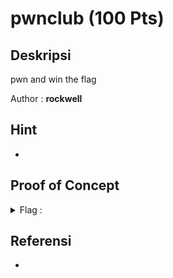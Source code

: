 # pwnclub (100 Pts)

## Deskripsi
pwn and win the flag

Author : **rockwell**

## Hint
- 

## Proof of Concept


<details>
    <summary>Flag : </summary>
    hology4{pwn3rs_P4wNeRZ_cluB3z}
</details>

## Referensi
-
